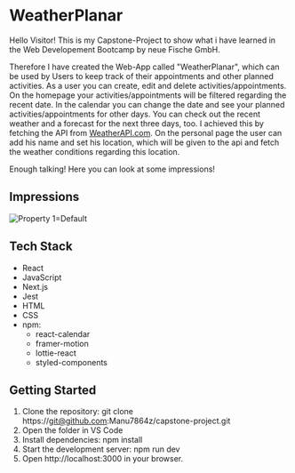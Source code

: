 # WeatherPlanar

Hello Visitor! This is my Capstone-Project to show what i have learned in the Web Developement Bootcamp by neue Fische GmbH. 

Therefore I have created the Web-App called "WeatherPlanar", which can be used by Users to keep track of their appointments and other planned activities. 
As a user you can create, edit and delete activities/appointments. On the homepage your activities/appointments will be filtered regarding the recent date. 
In the calendar you can change the date and see your planned activities/appointments for other days. You can check out the recent weather and a forecast for the next three days, too. I achieved this by fetching the API from [WeatherAPI.com](https://www.weatherapi.com/). On the personal page the user can add his name and set his location, which will be given to the api and fetch the weather conditions regarding this location. 

Enough talking! Here you can look at some impressions! 

## Impressions

![Property 1=Default](https://user-images.githubusercontent.com/120590219/230041766-e17d6d95-6f87-43ea-9ab7-daab07b17c63.png)

## Tech Stack

- React
- JavaScript 
- Next.js
- Jest
- HTML
- CSS
- npm:
    - react-calendar
    - framer-motion
    - lottie-react
    - styled-components
    
    
## Getting Started

1. Clone the repository: git clone https://git@github.com:Manu7864z/capstone-project.git
2. Open the folder in VS Code
3. Install dependencies: npm install
4. Start the development server: npm run dev
5. Open http://localhost:3000 in your browser.
